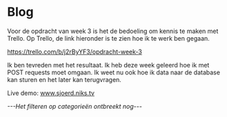 # Blog

Voor de opdracht van week 3 is het de bedoeling om kennis te maken met Trello. Op Trello, de link hieronder is te zien hoe ik te werk ben gegaan.

https://trello.com/b/j2rByYF3/opdracht-week-3

Ik ben tevreden met het resultaat. Ik heb deze week geleerd hoe ik met POST requests moet omgaan.
Ik weet nu ook hoe ik data naar de database kan sturen en het later kan terugvragen.

Live demo:
www.sjoerd.niks.tv


*---Het filteren op categorieën ontbreekt nog---*


